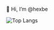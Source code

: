 👋 Hi, I’m @hexbe

![Top Langs](https://github-readme-stats.vercel.app/api/top-langs/?username=hexbe&hide_progress=true)

